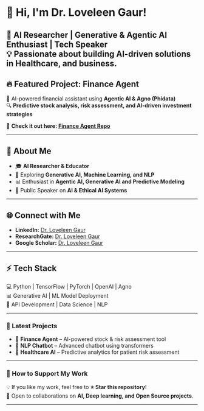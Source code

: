 # 👋 Hi, I'm Dr. Loveleen Gaur!


🚀 **AI Researcher | Generative & Agentic AI Enthusiast | Tech Speaker**  
💡 Passionate about building AI-driven solutions in Healthcare, and business.
---

## 🔥 Featured Project: Finance Agent  
🚀 AI-powered financial assistant using **Agentic AI & Agno (Phidata)**  
🔍 **Predictive stock analysis, risk assessment, and AI-driven investment strategies**  

🔗 **Check it out here: [Finance Agent Repo](https://github.com/LoveleenGaur/finance-agent)**  

---

## 📌 About Me  
- 🎓 **AI Researcher & Educator**
- 🔬 Exploring **Generative AI, Machine Learning, and NLP**
- 📊 Enthusiast in **Agentic AI, Generative AI and Predictive Modeling**
- 🎤 Public Speaker on **AI & Ethical AI Systems**

---

## 🌐 Connect with Me

- **LinkedIn:** [Dr. Loveleen Gaur](https://www.linkedin.com/in/loveleen-gaur-ba53746/)
- **ResearchGate:** [Dr. Loveleen Gaur](https://www.researchgate.net/profile/Loveleen-Gaur)
- **Google Scholar:** [Dr. Loveleen Gaur](https://scholar.google.com/citations?user=YourGoogleScholarID)

---

## ⚡ Tech Stack  
💻 Python | TensorFlow | PyTorch | OpenAI | Agno  
📊 Generative AI | ML Model Deployment  
📡 API Development | Data Science | NLP  

---

### 🚀 Latest Projects  
- 🧠 **Finance Agent** – AI-powered stock & risk assessment tool  
- 🤖 **NLP Chatbot** – Advanced chatbot using transformers  
- 🔬 **Healthcare AI** – Predictive analytics for patient risk assessment  

---

### 🎯 How to Support My Work  
💡 If you like my work, feel free to **⭐ Star this repository**!  
📢 Open to collaborations on **AI, Deep learning, and Open Source projects**.  

---
